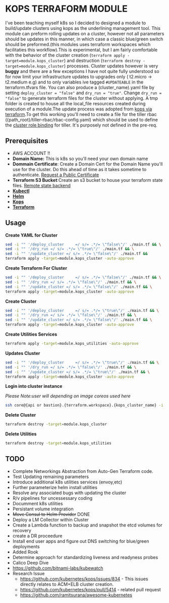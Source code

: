 # **KOPS TERRAFORM MODULE**

I've been teaching myself k8s so I decided to designed a module to build/update clusters using kops as the underlining management tool. This module can preform rolling updates on a cluster, however not all parameters should be updates in this manner, in which case a classic blue/green switch should be preformed.(this modules uses terraform workspaces which facilitaties this workflow).This is experimental, but I am fairly comfortable with the behavior of the cluster creation (`terraform apply -target=module.kops_cluster`) and destruction (`terraform destroy -target=module.kops_cluster`) processes. Cluster updates however is very **buggy** and there are a few exceptions I have not quite fully understood so for now limit your infrastructure updates to upgrades only ( t2.micro -> t2.medium e.g) and to only variables ive tagged `#UPDATEABLE` in the terraform.tfvars file. You can also produce a (cluster_name).yaml file by setting `deploy_cluster = "false"` and `dry_run = "true"`. Change `dry_run = "false"` to generate terraform files for the cluster without applying. A tmp folder is created to house all the local_file resources created during execution of a module.The update process was adopted from [kops via terraform](https://github.com/kubernetes/kops/blob/master/docs/terraform.md).To get this working you'll need to create a file for the tiller rbac ({path_root}/tiller-rbac/rbac-config.yaml) which should be used to define the [cluster role binding](https://github.com/helm/helm/blob/master/docs/rbac.md) for tiller. It's purposely not defined in the pre-req.

## **Prerequisites**

- AWS ACCOUNT !!
- **Domain Name:** This is k8s so you'll need your own domain name
- **Dommain Certificate**: Create a Domain Cert for the Domain Name you'll use for the cluster. Do this ahead of time as it takes sometime to authenticate. [Request a Public Certificate](https://docs.aws.amazon.com/acm/latest/userguide/gs-acm-request-public.html)
- **Terraform S3 Bucket**:Create an s3 bucket to house your terraform state files. [Remote state backend](https://www.terraform.io/docs/backends/types/s3.html)
- [**Kubectl**](https://kubernetes.io/docs/tasks/tools/install-kubectl/)
- [**Helm**](https://docs.helm.sh/using_helm/)
- [**Kops**](https://github.com/kubernetes/kops/blob/master/docs/install.md)
- [**Terraform**](https://youdontgetalink.lookitupyaself)

## **Usage**

**Create YAML for Cluster**

```bash
sed -i "" '/deploy_cluster     =/ s/= .*/= \"false\"/' ./main.tf && \
sed -i "" '/dry_run =/ s/= .*/= \"true\"/' ./main.tf && \
sed -i "" '/update_cluster =/ s/= .*/= \"false\"/' ./main.tf &&
terraform apply -target=module.kops_cluster -auto-approve
```

**Create Terraform For Cluster**

```bash
sed -i "" '/deploy_cluster     =/ s/= .*/= \"false\"/' ./main.tf && \
sed -i "" '/dry_run =/ s/= .*/= \"false\"/' ./main.tf && \
sed -i "" '/update_cluster =/ s/= .*/= \"false\"/' ./main.tf && \
terraform apply -target=module.kops_cluster -auto-approve
```

**Create Cluster**

```bash
sed -i "" '/deploy_cluster     =/ s/= .*/= \"true\"/' ./main.tf && \
sed -i "" '/dry_run =/ s/= .*/= \"false\"/' ./main.tf && \
sed -i "" '/update_cluster =/ s/= .*/= \"false\"/' ./main.tf && \
terraform apply -target=module.kops_cluster -auto-approve
```

**Create Utilities Services**

```bash
terraform apply -target=module.kops_utilities -auto-approve
```

**Updates Cluster**

```bash
sed -i "" '/deploy_cluster     =/ s/= .*/= \"true\"/' ./main.tf && \
sed -i "" '/dry_run =/ s/= .*/= \"false\"/' ./main.tf && \
sed -i "" '/update_cluster =/ s/= .*/= \"true\"/' ./main.tf && \
terraform apply -target=module.kops_cluster -auto-approve
```

**Login into cluster instance**

_Please Note:user will depending on image coreos used here_

```bash
ssh core@{api or bastion}.{terraform.workspace}.{kops_cluster_name} -i {project.root}/keys/{keypair_name}.pem
```

**Delete Cluster**

```bash
terraform destroy -target=module.kops_cluster
```

**Delete Utilities**

```bash
terraform destroy -target=module.kops_utilities
```

## **TODO**

- Complete Networkings Abstraction from Auto-Gen Terraform code.
- Test Updating remaining parameters
- Introduce additional k8s utilities services (envoy,etc)
- Further parameterize helm install utilities
- Resolve any associated bugs with updating the cluster
- R/v pipelines for uncessessary coding
- Documment k8s utilities
- Persistant volume integration
- ~~Move Consul to Helm Provider~~ DONE
- Deploy a LM Collector within Cluster
- Create a Lambda function to backup and snapshot the etcd volumes for recovery
- create a DR proceedure
- Install end user apps and figure out DNS switching for blue/green deployments
- Added Rook
- Determine approach for standardizing liveness and readyness probes
- Calico Deep Dive
- https://github.com/bitnami-labs/kubewatch
- Research Issue
  - https://github.com/kubernetes/kops/issues/834 - This issues directly relates to ACM+ELB cluster creation.
  - https://github.com/kubernetes/kops/pull/5414 - related pull request
  - https://github.com/ramitsurana/awesome-kubernetes
